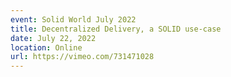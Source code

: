 ```yaml
---
event: Solid World July 2022
title: Decentralized Delivery, a SOLID use-case
date: July 22, 2022
location: Online
url: https://vimeo.com/731471028
---
```

